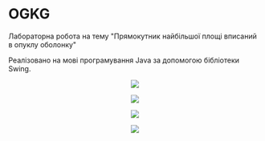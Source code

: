 # OGKG
Лабораторна робота на тему "Прямокутник найбільшої площі вписаний в опуклу оболонку"

Реалізовано на мові програмування Java за допомогою бібліотеки Swing.

<p align="center">
  <img src="https://i.ibb.co/bP2bvTp/ogkg1.png">
</p>

<p align="center">
  <img src="https://i.ibb.co/CHN1Pxq/2021-05-30-165926.png">
</p>

<p align="center">
  <img src="https://i.ibb.co/pfKk9ZN/2021-05-30-170155.png">
</p>

<p align="center">
  <img src="https://i.ibb.co/pySspyM/2021-05-30-170426.png">
</p>


